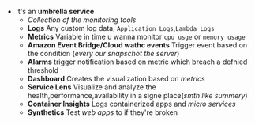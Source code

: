 
- It's an **umbrella service**  
    - *Collection of the monitoring tools*
    - **Logs**
      Any custom log data, `Application Logs`,`Lambda Logs`
    - **Metrics** 
        Variable in time u wanna monitor `cpu usge` or `memory usage`
    - **Amazon Event Bridge/Cloud wathc events**
        Trigger event based on the condition (*every our snapschot the  server*)
    - **Alarms**
         trigger notification based on metric which breach a defnied threshold
    - **Dashboard**
        Creates the visualization  based on *metrics*
    - **Service Lens** 
        Visualize and analyze the health,performance,availability in a signe place(*smth like summery*)
    - **Container Insights**
        Logs containerized apps and *micro services* 
    - **Synthetics** 
        Test *web apps* to if they're broken






